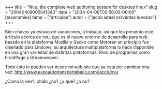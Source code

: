 +++
title = "Nvu, the complete web authoring system for desktop linux"
slug = "20040409005641343"
date = "2004-04-09T00:56:00-06:00"
[taxonomies]
tema = ["articulos"]
autor = ["jacob israel cervantes luevano"]
+++

Bien chavos ya estuvo de vacaciones, a trabajar, así que les presento
este artículo acerca de [nvu](http://www.nvu.com), que es el nuevo
entorno de desarrollo para web basado en la plataforma Mozilla y Gecko
como Motoren un principio fue diseñado para Lindows, su arquitectura
multiplataforma lo hace disponible en una gran variedad de distintas
plataformas. Rival de programas como FrontPage y Dreamweaver.

Todo esto lo pueden ver desde mi web site que ya esta por cambiar otra
vez: <http://www.expoautotransportebajio.com/jacob/nvu>

¿Cómo la ven?, chido ¿no? ¿o qué? ¿o no?
